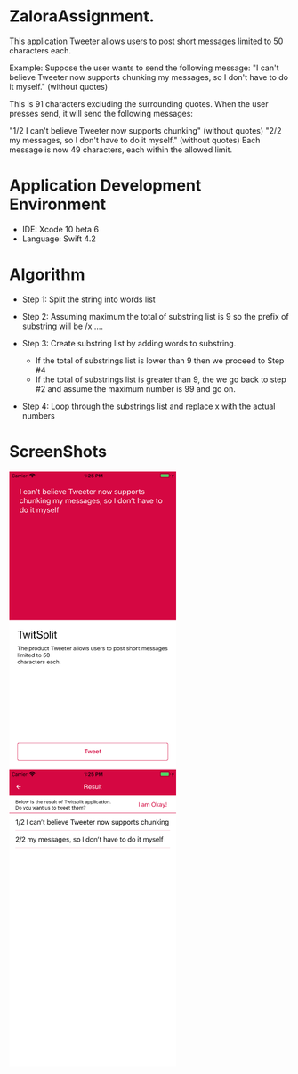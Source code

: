 # ZaloraAssignment.

This application Tweeter allows users to post short messages limited to 50 characters each.

Example: Suppose the user wants to send the following message: "I can't believe Tweeter now supports chunking my messages, so I don't have to do it myself." (without quotes)

This is 91 characters excluding the surrounding quotes. When the user presses send, it will send the following messages:

"1/2 I can't believe Tweeter now supports chunking" (without quotes)
"2/2 my messages, so I don't have to do it myself." (without quotes)
Each message is now 49 characters, each within the allowed limit.

# Application Development Environment
- IDE: Xcode 10 beta 6
- Language: Swift 4.2

# Algorithm
- Step 1: Split the string into words list

- Step 2: Assuming maximum the total of substring list is 9 so the prefix of substring will be <index>/x ....
- Step 3: Create substring list by adding words to substring. 
	+ If the total of substrings list is lower than 9 then we proceed to Step #4
	+ If the total of substrings list is greater than 9, the we go back to step #2 and assume the maximum number is 99 and go on.
- Step 4: Loop through the substrings list and replace x with the actual numbers

# ScreenShots
<img src="https://github.com/VuongTranCong/ZaloraAssignment/blob/master/Screenshots/Composer.png" width="300" height="auto"> <img src="https://github.com/VuongTranCong/ZaloraAssignment/blob/master/Screenshots/Result.png" width="300" height="auto">
